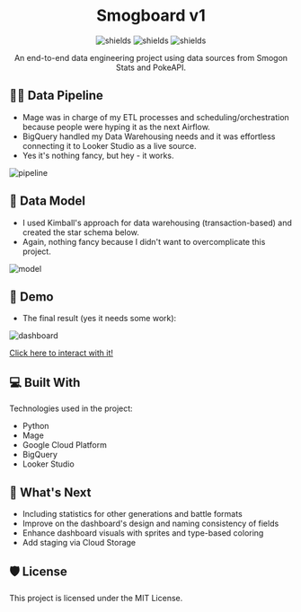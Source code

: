 <h1 align="center" id="title">Smogboard v1</h1>

<p align="center"><img src="https://img.shields.io/badge/data%20engineering-8A2BE2" alt="shields"> <img src="https://img.shields.io/badge/google cloud platform-00A36C" alt="shields"> <img src="https://img.shields.io/badge/python-48BBDB" alt="shields"></p>

<p id="description" align="center">An end-to-end data engineering project using data sources from Smogon Stats and PokeAPI.</p>

<h2>🧑‍🔧 Data Pipeline</h2>
 
*   Mage was in charge of my ETL processes and scheduling/orchestration because people were hyping it as the next Airflow.
*   BigQuery handled my Data Warehousing needs and it was effortless connecting it to Looker Studio as a live source.
*   Yes it's nothing fancy, but hey - it works.

![pipeline](https://i.imgur.com/jFOsdjZ.png)

<h2>🌟 Data Model</h2>

*   I used Kimball's approach for data warehousing (transaction-based) and created the star schema below.
*   Again, nothing fancy because I didn't want to overcomplicate this project.

![model](https://i.imgur.com/oHDpZBX.png)

<h2>🚀 Demo</h2>

*   The final result (yes it needs some work):

![dashboard](https://i.imgur.com/7LWueEP.png)

[Click here to interact with it!](https://lookerstudio.google.com/reporting/7e7e3a41-7147-485c-be44-e1428af05d7a)

<h2>💻 Built With</h2>

Technologies used in the project:

*   Python
*   Mage
*   Google Cloud Platform
*   BigQuery
*   Looker Studio

<h2>👀 What's Next</h2>

*   Including statistics for other generations and battle formats
*   Improve on the dashboard's design and naming consistency of fields
*   Enhance dashboard visuals with sprites and type-based coloring
*   Add staging via Cloud Storage

<h2>🛡️ License</h2>

This project is licensed under the MIT License.
